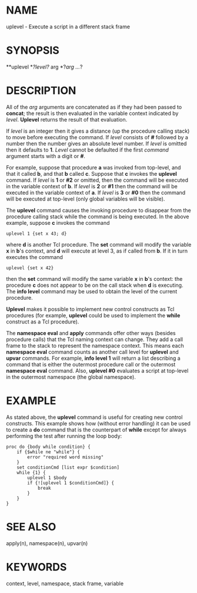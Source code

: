 # NAME

uplevel - Execute a script in a different stack frame

# SYNOPSIS

**uplevel **?*level*?* arg *?*arg \...*?

# DESCRIPTION

All of the *arg* arguments are concatenated as if they had been passed
to **concat**; the result is then evaluated in the variable context
indicated by *level*. **Uplevel** returns the result of that evaluation.

If *level* is an integer then it gives a distance (up the procedure
calling stack) to move before executing the command. If *level* consists
of **\#** followed by a number then the number gives an absolute level
number. If *level* is omitted then it defaults to **1**. *Level* cannot
be defaulted if the first *command* argument starts with a digit or
**\#**.

For example, suppose that procedure **a** was invoked from top-level,
and that it called **b**, and that **b** called **c**. Suppose that
**c** invokes the **uplevel** command. If *level* is **1** or **#2** or
omitted, then the command will be executed in the variable context of
**b**. If *level* is **2** or **#1** then the command will be executed
in the variable context of **a**. If *level* is **3** or **#0** then the
command will be executed at top-level (only global variables will be
visible).

The **uplevel** command causes the invoking procedure to disappear from
the procedure calling stack while the command is being executed. In the
above example, suppose **c** invokes the command

    uplevel 1 {set x 43; d}

where **d** is another Tcl procedure. The **set** command will modify
the variable **x** in **b**\'s context, and **d** will execute at level
3, as if called from **b**. If it in turn executes the command

    uplevel {set x 42}

then the **set** command will modify the same variable **x** in **b**\'s
context: the procedure **c** does not appear to be on the call stack
when **d** is executing. The **info level** command may be used to
obtain the level of the current procedure.

**Uplevel** makes it possible to implement new control constructs as Tcl
procedures (for example, **uplevel** could be used to implement the
**while** construct as a Tcl procedure).

The **namespace eval** and **apply** commands offer other ways (besides
procedure calls) that the Tcl naming context can change. They add a call
frame to the stack to represent the namespace context. This means each
**namespace eval** command counts as another call level for **uplevel**
and **upvar** commands. For example, **info level 1** will return a list
describing a command that is either the outermost procedure call or the
outermost **namespace eval** command. Also, **uplevel #0** evaluates a
script at top-level in the outermost namespace (the global namespace).

# EXAMPLE

As stated above, the **uplevel** command is useful for creating new
control constructs. This example shows how (without error handling) it
can be used to create a **do** command that is the counterpart of
**while** except for always performing the test after running the loop
body:

    proc do {body while condition} {
        if {$while ne "while"} {
            error "required word missing"
        }
        set conditionCmd [list expr $condition]
        while {1} {
            uplevel 1 $body
            if {![uplevel 1 $conditionCmd]} {
                break
            }
        }
    }

# SEE ALSO

apply(n), namespace(n), upvar(n)

# KEYWORDS

context, level, namespace, stack frame, variable

<!---
Copyright (c) 1993 The Regents of the University of California
Copyright (c) 1994-1997 Sun Microsystems, Inc
-->

